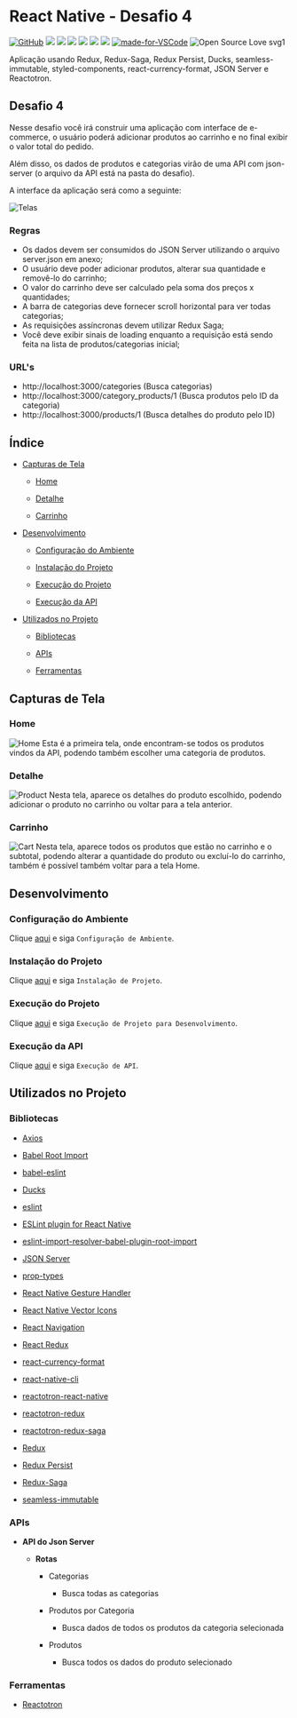 # React Native - Desafio 4

[![GitHub](https://img.shields.io/github/license/mashape/apistatus.svg)](https://github.com/osvaldokalvaitir/react-native-desafio4/blob/master/LICENSE)
![](https://img.shields.io/github/package-json/v/osvaldokalvaitir/react-native-desafio4.svg)
![](https://img.shields.io/github/last-commit/osvaldokalvaitir/react-native-desafio4.svg?color=red)
![](https://img.shields.io/github/languages/top/osvaldokalvaitir/react-native-desafio4.svg?color=yellow)
![](https://img.shields.io/github/languages/count/osvaldokalvaitir/react-native-desafio4.svg?color=lightgrey)
![](https://img.shields.io/github/languages/code-size/osvaldokalvaitir/react-native-desafio4.svg)
![](https://img.shields.io/github/repo-size/osvaldokalvaitir/react-native-desafio4.svg?color=blueviolet)
[![made-for-VSCode](https://img.shields.io/badge/Made%20for-VSCode-1f425f.svg)](https://code.visualstudio.com/)
![Open Source Love svg1](https://badges.frapsoft.com/os/v1/open-source.svg?v=103)

Aplicação usando Redux, Redux-Saga, Redux Persist, Ducks, seamless-immutable, styled-components, react-currency-format, JSON Server e Reactotron.

## Desafio 4

Nesse desafio você irá construir uma aplicação com interface de e-commerce, o usuário poderá adicionar produtos ao carrinho e no final exibir o valor total do pedido.

Além disso, os dados de produtos e categorias virão de uma API com json-server (o arquivo da API está na pasta do desafio).

A interface da aplicação será como a seguinte:

![Telas](/.github/assets/screens.png)

### Regras

- Os dados devem ser consumidos do JSON Server utilizando o arquivo server.json em anexo;
- O usuário deve poder adicionar produtos, alterar sua quantidade e removê-lo do carrinho;
- O valor do carrinho deve ser calculado pela soma dos preços x quantidades;
- A barra de categorias deve fornecer scroll horizontal para ver todas categorias;
- As requisições assíncronas devem utilizar Redux Saga;
- Você deve exibir sinais de loading enquanto a requisição está sendo feita na lista de produtos/categorias inicial;

### URL's

- http://localhost:3000/categories (Busca categorias)
- http://localhost:3000/category_products/1 (Busca produtos pelo ID da categoria)
- http://localhost:3000/products/1 (Busca detalhes do produto pelo ID)

## Índice

- [Capturas de Tela](#capturas-de-tela)

  - [Home](#home)

  - [Detalhe](#detalhe)

  - [Carrinho](#carrinho)

- [Desenvolvimento](#desenvolvimento)

  - [Configuração do Ambiente](#configuração-do-ambiente)

  - [Instalação do Projeto](#instalação-do-projeto)

  - [Execução do Projeto](#execução-do-projeto)

  - [Execução da API](#execução-da-api)

- [Utilizados no Projeto](#utilizados-no-projeto)

  - [Bibliotecas](#bibliotecas)

  - [APIs](#apis)

  - [Ferramentas](#ferramentas)

## Capturas de Tela

### Home

![Home](/.github/assets/home.png)
Esta é a primeira tela, onde encontram-se todos os produtos vindos da API, podendo também escolher uma categoria de produtos.

### Detalhe

![Product](/.github/assets/product.png)
Nesta tela, aparece os detalhes do produto escolhido, podendo adicionar o produto no carrinho ou voltar para a tela anterior.

### Carrinho

![Cart](/.github/assets/cart.png)
Nesta tela, aparece todos os produtos que estão no carrinho e o subtotal, podendo alterar a quantidade do produto ou excluí-lo do carrinho, também é possível também voltar para a tela Home.

## Desenvolvimento

### Configuração do Ambiente

Clique [aqui](https://github.com/osvaldokalvaitir/projects-settings/blob/master/README.md) e siga `Configuração de Ambiente`.

### Instalação do Projeto

Clique [aqui](https://github.com/osvaldokalvaitir/projects-settings/blob/master/nodejs/nodejs.md) e siga `Instalação de Projeto`.

### Execução do Projeto

Clique [aqui](https://github.com/osvaldokalvaitir/projects-settings/blob/master/nodejs/libs/react-native-cli.md) e siga `Execução de Projeto para Desenvolvimento`.

### Execução da API

Clique [aqui](https://github.com/osvaldokalvaitir/projects-settings/blob/master/nodejs/libs/json-server.md) e siga `Execução de API`.

## Utilizados no Projeto

### Bibliotecas

- [Axios](https://github.com/osvaldokalvaitir/projects-settings/blob/master/nodejs/libs/axios.md)

- [Babel Root Import](https://github.com/osvaldokalvaitir/projects-settings/blob/master/nodejs/libs/babel-plugin-root-import.md)

- [babel-eslint](https://github.com/osvaldokalvaitir/projects-settings/blob/master/nodejs/libs/babel-eslint.md)

- [Ducks](https://github.com/osvaldokalvaitir/projects-settings/blob/master/nodejs/libs/ducks.md)

- [eslint](https://github.com/osvaldokalvaitir/projects-settings/blob/master/nodejs/libs/eslint.md)

- [ESLint plugin for React Native](https://github.com/osvaldokalvaitir/projects-settings/blob/master/nodejs/libs/eslint-plugin-react-native.md)

- [eslint-import-resolver-babel-plugin-root-import](https://github.com/osvaldokalvaitir/projects-settings/blob/master/nodejs/libs/eslint-import-resolver-babel-plugin-root-import.md)

- [JSON Server](https://github.com/osvaldokalvaitir/projects-settings/blob/master/nodejs/libs/json-server.md)

- [prop-types](https://github.com/osvaldokalvaitir/projects-settings/blob/master/nodejs/libs/prop-types.md)

- [React Native Gesture Handler](https://github.com/osvaldokalvaitir/projects-settings/blob/master/nodejs/libs/react-native-gesture-handler.md)

- [React Native Vector Icons](https://github.com/osvaldokalvaitir/projects-settings/blob/master/nodejs/libs/react-native-vector-icons.md)

- [React Navigation](https://github.com/osvaldokalvaitir/projects-settings/blob/master/nodejs/libs/react-navigation.md)

- [React Redux](https://github.com/osvaldokalvaitir/projects-settings/blob/master/nodejs/libs/react-redux.md)

- [react-currency-format](https://github.com/osvaldokalvaitir/projects-settings/blob/master/nodejs/libs/react-currency-format.md)

- [react-native-cli](https://github.com/osvaldokalvaitir/projects-settings/blob/master/nodejs/libs/react-native-cli.md)

- [reactotron-react-native](https://github.com/osvaldokalvaitir/projects-settings/blob/master/nodejs/libs/reactotron-react-native.md)

- [reactotron-redux](https://github.com/osvaldokalvaitir/projects-settings/blob/master/nodejs/libs/reactotron-redux.md)

- [reactotron-redux-saga](https://github.com/osvaldokalvaitir/projects-settings/blob/master/nodejs/libs/reactotron-redux-saga.md)

- [Redux](https://github.com/osvaldokalvaitir/projects-settings/blob/master/nodejs/libs/redux.md)

- [Redux Persist](https://github.com/osvaldokalvaitir/projects-settings/blob/master/nodejs/libs/redux-persist.md)

- [Redux-Saga](https://github.com/osvaldokalvaitir/projects-settings/blob/master/nodejs/libs/redux-saga.md)

- [seamless-immutable](https://github.com/osvaldokalvaitir/projects-settings/blob/master/nodejs/libs/seamless-immutable.md)

### APIs

- **API do Json Server**

  - **Rotas**

    - Categorias

      - Busca todas as categorias

    - Produtos por Categoria

      - Busca dados de todos os produtos da categoria selecionada

    - Produtos

      - Busca todos os dados do produto selecionado

### Ferramentas

- [Reactotron](https://github.com/osvaldokalvaitir/projects-settings/blob/master/inspector/reactotron.md)
